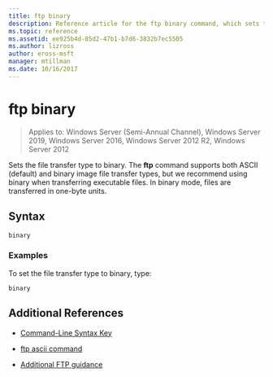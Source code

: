 ```yaml
---
title: ftp binary
description: Reference article for the ftp binary command, which sets the file transfer type to binary.
ms.topic: reference
ms.assetid: ee925b4d-85d2-47b1-b7d6-3832b7ec5505
ms.author: lizross
author: eross-msft
manager: mtillman
ms.date: 10/16/2017
---
```


# ftp binary

> Applies to: Windows Server (Semi-Annual Channel), Windows Server 2019, Windows Server 2016, Windows Server 2012 R2, Windows Server 2012

Sets the file transfer type to binary. The **ftp** command supports both ASCII (default) and binary image file transfer types, but we recommend using binary when transferring executable files. In binary mode, files are transferred in one-byte units.

## Syntax

```
binary
```

### Examples

To set the file transfer type to binary, type:

```
binary
```

## Additional References

- [Command-Line Syntax Key](command-line-syntax-key.md)

- [ftp ascii command](ftp-ascii.md)

- [Additional FTP guidance](/previous-versions/orphan-topics/ws.10/cc756013(v=ws.10))
